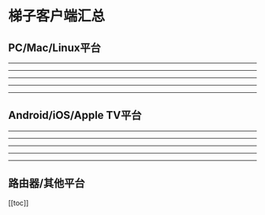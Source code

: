 # 梯子客户端汇总

## PC/Mac/Linux平台

<!--@include: ./mihomo-party.md-->

-----

<!--@include: ./clash-verge-rev.md-->

-----

<!--@include: ./clash-nyanpasu.md-->

-----

<!--@include: ./gui-for-cores.md-->

-----

<!--@include: ./pandora-box.md-->

-----

<!--@include: ./clash-for-flutter.md-->

## Android/iOS/Apple TV平台

<!--@include: ./shadowrocket.md-->

-----

<!--@include: ./surge.md-->

-----

<!--@include: ./loon.md-->

-----

<!--@include: ./stash.md-->

-----

<!--@include: ./egern.md-->

-----

<!--@include: ./karing.md-->

## 路由器/其他平台

[[toc]]
